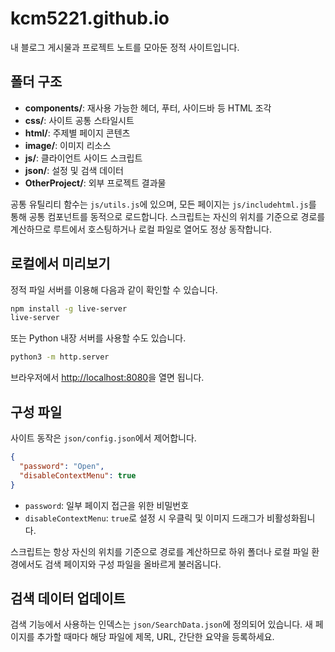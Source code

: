 # kcm5221.github.io

내 블로그 게시물과 프로젝트 노트를 모아둔 정적 사이트입니다.

## 폴더 구조
- **components/**: 재사용 가능한 헤더, 푸터, 사이드바 등 HTML 조각
- **css/**: 사이트 공통 스타일시트
- **html/**: 주제별 페이지 콘텐츠
- **image/**: 이미지 리소스
- **js/**: 클라이언트 사이드 스크립트
- **json/**: 설정 및 검색 데이터
- **OtherProject/**: 외부 프로젝트 결과물

공통 유틸리티 함수는 `js/utils.js`에 있으며, 모든 페이지는 `js/includehtml.js`를 통해 공통 컴포넌트를 동적으로 로드합니다. 스크립트는 자신의 위치를 기준으로 경로를 계산하므로 루트에서 호스팅하거나 로컬 파일로 열어도 정상 동작합니다.

## 로컬에서 미리보기
정적 파일 서버를 이용해 다음과 같이 확인할 수 있습니다.

```bash
npm install -g live-server
live-server
```
또는 Python 내장 서버를 사용할 수도 있습니다.
```bash
python3 -m http.server
```
브라우저에서 <http://localhost:8080>을 열면 됩니다.

## 구성 파일
사이트 동작은 `json/config.json`에서 제어합니다.
```json
{
  "password": "Open",
  "disableContextMenu": true
}
```
- `password`: 일부 페이지 접근을 위한 비밀번호
- `disableContextMenu`: `true`로 설정 시 우클릭 및 이미지 드래그가 비활성화됩니다.

스크립트는 항상 자신의 위치를 기준으로 경로를 계산하므로 하위 폴더나 로컬 파일 환경에서도 검색 페이지와 구성 파일을 올바르게 불러옵니다.

## 검색 데이터 업데이트
검색 기능에서 사용하는 인덱스는 `json/SearchData.json`에 정의되어 있습니다. 새 페이지를 추가할 때마다 해당 파일에 제목, URL, 간단한 요약을 등록하세요.
